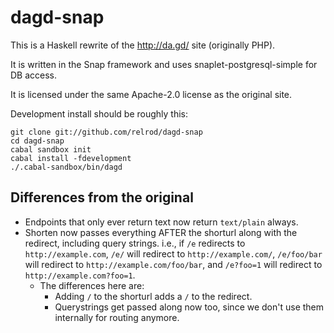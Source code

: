 # dagd-snap

This is a Haskell rewrite of the http://da.gd/ site (originally PHP).

It is written in the Snap framework and uses snaplet-postgresql-simple for DB
access.

It is licensed under the same Apache-2.0 license as the original site.

Development install should be roughly this:

```
git clone git://github.com/relrod/dagd-snap
cd dagd-snap
cabal sandbox init
cabal install -fdevelopment
./.cabal-sandbox/bin/dagd
```

## Differences from the original

- Endpoints that only ever return text now return `text/plain` always.
- Shorten now passes everything AFTER the shorturl along with the redirect,
  including query strings. i.e., if `/e` redirects to `http://example.com`,
  `/e/` will redirect to `http://example.com/`, `/e/foo/bar` will redirect to
  `http://example.com/foo/bar`, and `/e?foo=1` will redirect to
  `http://example.com?foo=1`.
  - The differences here are:
    - Adding `/` to the shorturl adds a `/` to the redirect.
    - Querystrings get passed along now too, since we don't use them internally
      for routing anymore.
